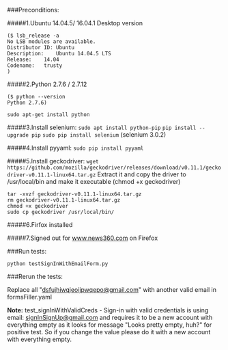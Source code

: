 
###Preconditions:

#####1.Ubuntu 14.04.5/ 16.04.1 Desktop version
```
($ lsb_release -a
No LSB modules are available.
Distributor ID:	Ubuntu
Description:	Ubuntu 14.04.5 LTS
Release:	14.04
Codename:	trusty
)
```

#####2.Python 2.7.6 / 2.7.12
```
($ python --version
Python 2.7.6)
```
`sudo apt-get install python`

#####3.Install selenium:
`sudo apt install python-pip`
`pip install --upgrade pip`
`sudo pip install selenium`
(selenium 3.0.2) 

#####4.Install pyyaml:
`sudo pip install pyyaml`

#####5.Install geckodriver:
`wget https://github.com/mozilla/geckodriver/releases/download/v0.11.1/geckodriver-v0.11.1-linux64.tar.gz` Extract it and copy the driver to /usr/local/bin and make it executable (chmod +x geckodriver)
```
tar -xvzf geckodriver-v0.11.1-linux64.tar.gz
rm geckodriver-v0.11.1-linux64.tar.gz
chmod +x geckodriver
sudo cp geckodriver /usr/local/bin/
```

#####6.Firfox installed

#####7.Signed out for www.news360.com on Firefox

###Run tests:

`python testSignInWithEmailForm.py`

###Rerun the tests:

Replace all "dsfujhiwqjeoijpwqepo@gmail.com" with another valid email in formsFiller.yaml

**Note:** test_signInWithValidCreds - Sign-in with valid credentials is using email: signInSignUp@gmail.com and requires it to be a new account with everything empty as it looks for message "Looks pretty empty, huh?" for positive test. So if you change the value please do it with a new account with everything empty.
